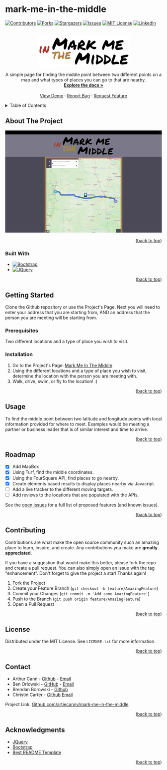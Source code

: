 # mark-me-in-the-middle
<a name="Mark Me in the Middle"></a>

<!-- PROJECT SHIELDS -->

[![Contributors][contributors-shield]][contributors-url]
[![Forks][forks-shield]][forks-url]
[![Stargazers][stars-shield]][stars-url]
[![Issues][issues-shield]][issues-url]
[![MIT License][license-shield]][license-url]
[![LinkedIn][linkedin-shield]][linkedin-url]

<!-- PROJECT LOGO -->
<br />
<div align="center">
  <a href="https://github.com/artiecannv/mark-me-in-the-middle">
    <img src="assets/images/final_logo.png" alt="Logo" height="100">
  </a>
  <p align="center">
    A simple page for finding the middle point between two different points on a map and what types of places you can go to that are nearby.
    <br />
    <a href="https://github.com/users/artiecannv/projects/1"><strong>Explore the docs »</strong></a>
    <br />
    <br />
    <a href="https://artiecannv.github.io/mark-me-in-the-middle/">View Demo</a>
    ·
    <a href="https://github.com/artiecannv/mark-me-in-the-middle/issues">Report Bug</a>
    ·
    <a href="https://github.com/artiecannv/mark-me-in-the-middle/issues">Request Feature</a>
  </p>
</div>



<!-- TABLE OF CONTENTS -->
<details>
  <summary>Table of Contents</summary>
  <ol>
    <li>
      <a href="#about-the-project">About The Project</a>
      <ul>
        <li><a href="#built-with">Built With</a></li>
      </ul>
    </li>
    <li>
      <a href="#getting-started">Getting Started</a>
      <ul>
        <li><a href="#prerequisites">Prerequisites</a></li>
        <li><a href="#installation">Installation</a></li>
      </ul>
    </li>
    <li><a href="#usage">Usage</a></li>
    <li><a href="#roadmap">Roadmap</a></li>
    <li><a href="#contributing">Contributing</a></li>
    <li><a href="#license">License</a></li>
    <li><a href="#contact">Contact</a></li>
    <li><a href="#acknowledgments">Acknowledgments</a></li>
  </ol>
</details>



<!-- ABOUT THE PROJECT -->
## About The Project

[![Product Name Screen Shot][product-screenshot]](https://artiecannv.github.io/mark-me-in-the-middle/)


<p align="right">(<a href="#readme-top">back to top</a>)</p>



### Built With

* [![Bootstrap][Bootstrap.com]][Bootstrap-url]
* [![JQuery][JQuery.com]][JQuery-url]

<p align="right">(<a href="#readme-top">back to top</a>)</p>



<!-- GETTING STARTED -->
## Getting Started

 Clone the Github repository or use the Project's Page.
 Next you will need to enter your address that you are starting from, AND an address that the person you are meeting will be starting from.

### Prerequisites

Two different locations and a type of place you wish to visit.

### Installation

1. Go to the Project's Page: [Mark Me In The Middle](https://artiecannv.github.io/mark-me-in-the-middle/)
2. Using the different locations and a type of place you wish to visit, determine the location with the person you are meeting with.
3. Walk, drive, swim, or fly to the location! :) 
<p align="right">(<a href="#readme-top">back to top</a>)</p>


<!-- USAGE EXAMPLES -->
## Usage

To find the middle point between two latitude and longitude points with local information provided for where to meet.
 Examples would be meeting a partner or business leader that is of similar interest and time to arrive.


<p align="right">(<a href="#readme-top">back to top</a>)</p>



<!-- ROADMAP -->
## Roadmap

- [X] Add MapBox  
- [X] Using Turf, find the middle coordinates.
- [X] Using the FourSquare API, find places to go nearby.
- [X] Create elements based results to display places nearby via Javacript.
- [ ] Add a live tracker to the different moving targets.
- [ ] Add reviews to the locations that are populated with the APIs.

See the [open issues](https://github.com/artiecannv/mark-me-in-the-middle/issues) for a full list of proposed features (and known issues).

<p align="right">(<a href="#readme-top">back to top</a>)</p>



<!-- CONTRIBUTING -->
## Contributing

Contributions are what make the open source community such an amazing place to learn, inspire, and create. Any contributions you make are **greatly appreciated**.

If you have a suggestion that would make this better, please fork the repo and create a pull request. You can also simply open an issue with the tag "enhancement".
Don't forget to give the project a star! Thanks again!

1. Fork the Project
2. Create your Feature Branch (`git checkout -b feature/AmazingFeature`)
3. Commit your Changes (`git commit -m 'Add some AmazingFeature'`)
4. Push to the Branch (`git push origin feature/AmazingFeature`)
5. Open a Pull Request

<p align="right">(<a href="#readme-top">back to top</a>)</p>



<!-- LICENSE -->
## License

Distributed under the MIT License. See `LICENSE.txt` for more information.

<p align="right">(<a href="#readme-top">back to top</a>)</p>



<!-- CONTACT -->
## Contact
* Arthur Cann -      [Github](https://github.com/artiecannv) - [Email](mailTo:thefiftharthur@gmail.com)
* Ben Orlowski - [GitHub](https://github/pick1100)  -  [Email](mailTo:BenOrlowski@Me.com)
* Brendan Borowski - [Github](https://Github.com/loudwhisperer)
* Christin Carter - [Github](https://Github.com/porkchoppy) [Email](mailTo:raspberry.muppet@gmail.com)

Project Link: [Github.com/artiecannv/mark-me-in-the-middle](https://github.com/artiecannv/mark-me-in-the-middle)

<p align="right">(<a href="#readme-top">back to top</a>)</p>



<!-- ACKNOWLEDGMENTS -->
## Acknowledgments

* [JQuery](www.JQuery-url)
* [Bootstrap](https://getbootstrap.com)
* [Best README Template](https://github.com/othneildrew/Best-README-Template)

<p align="right">(<a href="#readme-top">back to top</a>)</p>



<!-- MARKDOWN LINKS & IMAGES -->
<!-- https://www.markdownguide.org/basic-syntax/#reference-style-links -->
[contributors-shield]: https://img.shields.io/github/contributors/artiecannv/mark-me-in-the-middle.svg?style=for-the-badge
[contributors-url]: https://github.com/artiecannv/mark-me-in-the-middle/graphs/contributors
[forks-shield]: https://img.shields.io/github/forks/artiecannv/mark-me-in-the-middle.svg?style=for-the-badge
[forks-url]: https://github.com/artiecannv/mark-me-in-the-middle/network/members
[stars-shield]: https://img.shields.io/github/stars/artiecannv/mark-me-in-the-middle.svg?style=for-the-badge
[stars-url]: https://github.com/artiecannv/mark-me-in-the-middle/stargazers
[issues-shield]: https://img.shields.io/github/issues/artiecannv/mark-me-in-the-middle.svg?style=for-the-badge
[issues-url]: https://github.com/artiecannv/mark-me-in-the-middle/issues
[license-shield]: https://img.shields.io/github/license/artiecannv/mark-me-in-the-middle.svg?style=for-the-badge
[license-url]: https://github.com/artiecannv/mark-me-in-the-middle/blob/master/LICENSE.txt
[linkedin-shield]: https://img.shields.io/badge/-LinkedIn-black.svg?style=for-the-badge&logo=linkedin&colorB=555
[linkedin-url]: https://linkedin.com/in/linkedin_username
[product-screenshot]: /assets/images/screenshot.png
[Bootstrap.com]: https://img.shields.io/badge/Bootstrap-563D7C?style=for-the-badge&logo=bootstrap&logoColor=white
[Bootstrap-url]: https://getbootstrap.com
[JQuery.com]: https://img.shields.io/badge/jQuery-0769AD?style=for-the-badge&logo=jquery&logoColor=white
[JQuery-url]: https://jquery.com 
